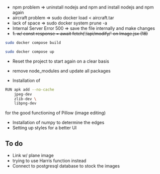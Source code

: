 * npm problem => uninstall nodejs and npm and install nodejs and npm again
* aircraft problem => sudo docker load < aircraft.tar
* lack of space => sudo docker system prune -a
* Internal Server Error 500 => save the file internally and make changes
* <del>1. w/ const response = await fetch('/api/modify/' on Image.jsx (18) </del>

```sh
sudo docker compose build
```

```sh
sudo docker compose up
```

* Reset the project to start again on a clear basis
* remove node_modules and update all packages

* Installation of
```sh
RUN apk add --no-cache
    jpeg-dev
    zlib-dev \
    libpng-dev
```
for the good functioning of Pillow (image editing)
* Installation of numpy to determine the edges
* Setting up styles for a better UI


## To do
* Link w/ plane image
* trying to use Harris function instead
* Connect to postgresql database to stock the images